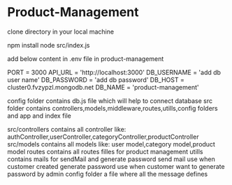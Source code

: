 # Product-Management

clone directory in your local machine

npm install 
node src/index.js

add below content in  .env file in product-management

PORT = 3000
API_URL = 'http://localhost:3000'
DB_USERNAME = 'add db user name'
DB_PASSWORD = 'add db password'
DB_HOST = cluster0.fvzypzl.mongodb.net
DB_NAME = 'product-management'

config folder contains db.js file which will help to connect database
src folder contains controllers,models,middleware,routes,utills,config folders and app and index file

src/controllers contains all controller like: authController,userController,categoryController,productController
src/models contains all models like: user model,category model,product model
routes contains all routes filles for product management
utills contains mails for sendMail and generate password
      send mail use when customer created
      generate password use when customer want to generate password by admin
config folder a file where all the message defines

